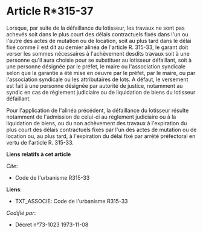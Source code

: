 # Article R*315-37

Lorsque, par suite de la défaillance du lotisseur, les travaux ne sont pas achevés soit dans le plus court des délais
contractuels fixés dans l'un ou l'autre des actes de mutation ou de location, soit au plus tard dans le délai fixé comme il
est dit au dernier alinéa de l'article R. 315-33, le garant doit verser les sommes nécessaires à l'achèvement desdits travaux
soit à une personne qu'il aura choisie pour se substituer au lotisseur défaillant, soit à une personne désignée par le
préfet, le maire ou l'association syndicale selon que la garantie a été mise en oeuvre par le préfet, par le maire, ou par
l'association syndicale ou les attributaires de lots. A défaut, le versement est fait à une personne désignée par autorité de
justice, notamment au syndic en cas de règlement judiciaire ou de liquidation de biens du lotisseur défaillant.

Pour l'application de l'alinéa précédent, la défaillance du lotisseur résulte notamment de l'admission de celui-ci au
règlement judiciaire ou à la liquidation de biens, ou du non achèvement des travaux à l'expiration du plus court des délais
contractuels fixés par l'un des actes de mutation ou de location ou, au plus tard, à l'expiration du délai fixé par arrêté
préfectoral en vertu de l'article R. 315-33.

**Liens relatifs à cet article**

_Cite_:

  - Code de l'urbanisme R315-33

**Liens**:

  - TXT_ASSOCIE: Code de l'urbanisme R315-33

_Codifié par_:

  - Décret n°73-1023 1973-11-08
